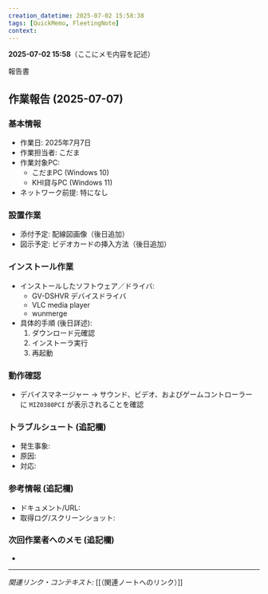 ```yaml
---
creation_datetime: 2025-07-02 15:58:38
tags: [QuickMemo, FleetingNote]
context: 
---
```


**2025-07-02 15:58**（ここにメモ内容を記述）

報告書

## 作業報告 (2025-07-07)

### 基本情報
- 作業日: 2025年7月7日
- 作業担当者: こだま
- 作業対象PC:
  - こだまPC (Windows 10)
  - KHI貸与PC (Windows 11)
- ネットワーク前提: 特になし

### 設置作業
- 添付予定: 配線図画像（後日追加）
- 図示予定: ビデオカードの挿入方法（後日追加）

### インストール作業
- インストールしたソフトウェア／ドライバ:
  - GV-DSHVR デバイスドライバ
  - VLC media player
  - wunmerge
- 具体的手順 (後日詳述):
  1. ダウンロード元確認
  2. インストーラ実行
  3. 再起動

### 動作確認
- デバイスマネージャー → サウンド、ビデオ、およびゲームコントローラー に `MIZ0380PCI` が表示されることを確認

### トラブルシュート (追記欄)
- 発生事象:
- 原因:
- 対応:

### 参考情報 (追記欄)
- ドキュメント/URL:
- 取得ログ/スクリーンショット:

### 次回作業者へのメモ (追記欄)
- 

---

*関連リンク・コンテキスト:* [[（関連ノートへのリンク）]]